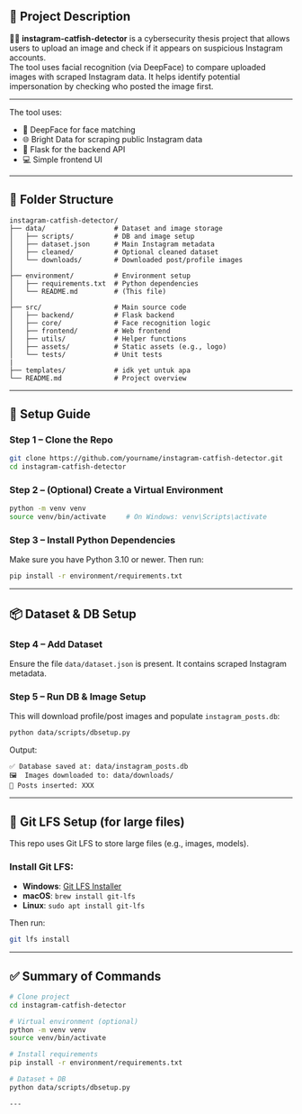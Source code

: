## 📖 Project Description
🕵️‍♂️  **instagram-catfish-detector** is a cybersecurity thesis project that allows users to upload an image and check if it appears on suspicious Instagram accounts.  
The tool uses facial recognition (via DeepFace) to compare uploaded images with scraped Instagram data. It helps identify potential impersonation by checking who posted the image first.

---

The tool uses:

* 🧠 DeepFace for face matching
* 🌐 Bright Data for scraping public Instagram data
* 🐍 Flask for the backend API
* 💻 Simple frontend UI

---

## 🧱 Folder Structure

```
instagram-catfish-detector/
├── data/                 # Dataset and image storage
│   ├── scripts/          # DB and image setup
│   ├── dataset.json      # Main Instagram metadata
│   ├── cleaned/          # Optional cleaned dataset
│   └── downloads/        # Downloaded post/profile images
│
├── environment/          # Environment setup
│   ├── requirements.txt  # Python dependencies
│   └── README.md         # (This file)
│
├── src/                  # Main source code
│   ├── backend/          # Flask backend
│   ├── core/             # Face recognition logic
│   ├── frontend/         # Web frontend
│   ├── utils/            # Helper functions
│   ├── assets/           # Static assets (e.g., logo)
│   └── tests/            # Unit tests
|
├── templates/            # idk yet untuk apa
└── README.md             # Project overview
```

---

## 🚀 Setup Guide

### Step 1 – Clone the Repo

```bash
git clone https://github.com/yourname/instagram-catfish-detector.git
cd instagram-catfish-detector
```

### Step 2 – (Optional) Create a Virtual Environment

```bash
python -m venv venv
source venv/bin/activate     # On Windows: venv\Scripts\activate
```

### Step 3 – Install Python Dependencies

Make sure you have Python 3.10 or newer. Then run:

```bash
pip install -r environment/requirements.txt
```

---

## 📦 Dataset & DB Setup

### Step 4 – Add Dataset

Ensure the file `data/dataset.json` is present. It contains scraped Instagram metadata.

### Step 5 – Run DB & Image Setup

This will download profile/post images and populate `instagram_posts.db`:

```bash
python data/scripts/dbsetup.py
```

Output:

```
✅ Database saved at: data/instagram_posts.db
🖼️  Images downloaded to: data/downloads/
🧮 Posts inserted: XXX
```

---

## 📌 Git LFS Setup (for large files)

This repo uses Git LFS to store large files (e.g., images, models).

### Install Git LFS:

* **Windows**: [Git LFS Installer](https://git-lfs.github.com/)
* **macOS**: `brew install git-lfs`
* **Linux**: `sudo apt install git-lfs`

Then run:

```bash
git lfs install
```

---

## ✅ Summary of Commands

```bash
# Clone project
cd instagram-catfish-detector

# Virtual environment (optional)
python -m venv venv
source venv/bin/activate

# Install requirements
pip install -r environment/requirements.txt

# Dataset + DB
python data/scripts/dbsetup.py

---